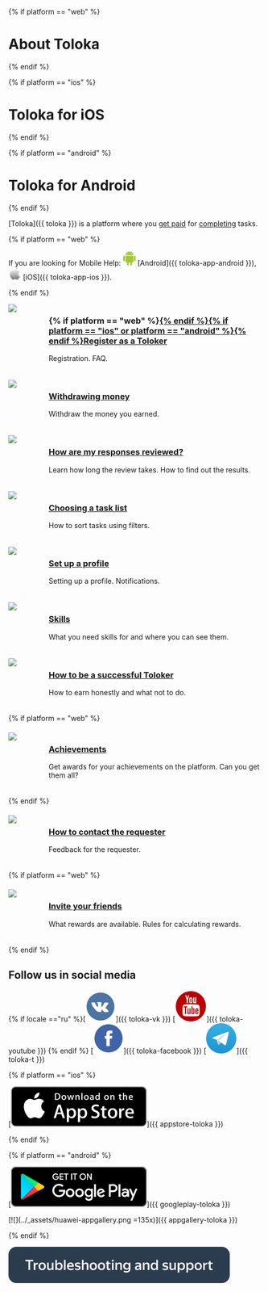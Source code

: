 <style scoped>
    .grid-container {
        display: grid;
        grid-template-columns: repeat(auto-fit, minmax(300px, 1fr));
        row-gap: 20px;
        align-items: start;
    }

    .grid-item {
        display: flex;
        flex-direction: row;
    }

    .gallery_img {
        width: 70px;
        flex: 0 0 auto;
        margin-right: 10px;
    }
</style>

{% if platform == "web" %}
# About Toloka
{% endif %}

{% if platform == "ios" %}
# Toloka for iOS
{% endif %}

{% if platform == "android" %}
# Toloka for Android
{% endif %}

[Toloka]({{ toloka }}) is a platform where you [get paid](./priemka.md#pay) for [completing](./tasks.md) tasks.

{% if platform == "web" %}

If you are looking for Mobile Help: ![](../_assets/main/icon_android.png) [Android]({{ toloka-app-android }}), ![](../_assets/main/icon_apple.png) [iOS]({{ toloka-app-ios }}).

{% endif %}

<div class="grid-container">
    <div class="grid-item">
        <div class="gallery_img"><img src="https://yastatic.net/s3/doc-binary/src/toloka/ru/tolokers/main/registration.svg"></div>
        <div>
            <h3>{% if platform == "web" %}<a href="register">{% endif %}{% if platform == "ios" or platform == "android" %}<a href="auth">{% endif %}Register as a Toloker</a></h3>
            <p>Registration. FAQ.</p>
        </div>
    </div>
    <div class="grid-item">
        <div class="gallery_img"><img src="https://yastatic.net/s3/doc-binary/src/toloka/ru/tolokers/main/withdrawal-money.svg"></div>
        <div>
            <h3><a href="pay/about">Withdrawing money</a></h3>
            <p>Withdraw the money you earned.</p>
        </div>
    </div>
    <div class="grid-item">
       <div class="gallery_img"><img src="https://yastatic.net/s3/doc-binary/src/toloka/ru/tolokers/main/check-responses.svg"></div>
        <div>
            <h3><a href="priemka">How are my responses reviewed?</a></h3>
            <p>Learn how long the review takes. How to find out the results.</p>
        </div>
    </div>
    <div class="grid-item">
        <div class="gallery_img"><img src="https://yastatic.net/s3/doc-binary/src/toloka/ru/tolokers/main/task-list.svg"></div>
        <div>
            <h3><a href="task-select">Choosing a task list</a></h3>
            <p>How to sort tasks using filters.</p>
        </div>
    </div>
    <div class="grid-item">
        <div class="gallery_img"><img src="https://yastatic.net/s3/doc-binary/src/toloka/ru/tolokers/main/set-up-registration.svg"></div>
        <div>
            <h3><a href="profile">Set up a profile</a></h3>
            <p>Setting up a profile. Notifications.</p>
        </div>
    </div>
    <div class="grid-item">
        <div class="gallery_img"><img src="https://yastatic.net/s3/doc-binary/src/toloka/ru/tolokers/main/skills.svg"></div>
        <div>
            <h3><a href="skills">Skills</a></h3>
            <p>What you need skills for and where you can see them.</p>
        </div>
    </div>
    <div class="grid-item">
        <div class="gallery_img"><img src="https://yastatic.net/s3/doc-binary/src/toloka/ru/tolokers/main/good-annotator.svg"></div>
        <div>
            <h3><a href="tasks">How to be a successful Toloker</a></h3>
            <p>How to earn honestly and what not to do.</p>
        </div>
    </div>
    {% if platform == "web" %}
    <div class="grid-item">
        <div class="gallery_img"><img src="https://yastatic.net/s3/doc-binary/src/toloka/ru/tolokers/main/achievements.svg"></div>
        <div>
            <h3><a href="achievements">Achievements</a></h3>
            <p>Get awards for your achievements on the platform. Can you get them all?</p>
        </div>
    </div>
    {% endif %}
    <div class="grid-item">
        <div class="gallery_img"><img src="https://yastatic.net/s3/doc-binary/src/toloka/ru/tolokers/main/feedback.svg"></div>
        <div>
            <h3><a href="messages">How to contact the requester</a></h3>
            <p>Feedback for the requester.</p>
        </div>
    </div>
    {% if platform == "web" %}
    <div class="grid-item">
        <div class="gallery_img"><img src="https://yastatic.net/s3/doc-binary/src/toloka/ru/tolokers/main/bring-friends.svg"></div>
        <div>
            <h3><a href="referal">Invite your friends</a></h3>
            <p>What rewards are available. Rules for calculating rewards.</p>
        </div>
    </div>
    {% endif %}
</div>

## Follow us in social media

{% if locale =="ru" %}[![](../_assets/SocialNetwork/Vkontakte.svg)]({{ toloka-vk }}) [![](../_assets/SocialNetwork/youtube.svg)]({{ toloka-youtube }}) {% endif %} [![](../_assets/SocialNetwork/facebook.svg)]({{ toloka-facebook }}) [![](../_assets/SocialNetwork/telegram.svg)]({{ toloka-t }})

{% if platform == "ios" %}

[![](../_assets/appstore.svg)]({{ appstore-toloka }})

{% endif %}

{% if platform == "android" %}

[![](../_assets/googleplay.svg)]({{ googleplay-toloka }})

[![](../_assets/huawei-appgallery.png =135x)]({{ appgallery-toloka }})

{% endif %}

[![](../_assets/buttons/troubleshooting.svg)](troubleshooting/troubleshooting.md)
